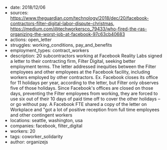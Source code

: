 - date: 2018/12/06
- sources: https://www.theguardian.com/technology/2018/dec/20/facebook-contractors-filter-digital-labor-dispute-christmas, https://medium.com/@techworkersco_79433/who-fired-the-ras-organizing-the-worst-job-at-facebook-97c63cb40683
- actions: open_letter
- struggles: working_conditions, pay_and_benefits
- employment_types: contract_workers
- description: 20 subcontractors working at Facebook Reality Labs signed a letter to their contracting firm, Filter Digital, seeking better employment terms. The letter addressed inequities between the Filter employees and other employees at the Facebook facility, including workers employed by other contractors. Ex. Facebook closes its office for 11 holidays per year, according to the letter, but Filter only observes five of those holidays. Since Facebook's offices are closed on those days, preventing the Filter employees from working, they are forced to use six out of their 10 days of paid time off to cover the other holidays – or go without pay. A Facebook FTE shared a copy of the letter on Workplace and "got a lot of positive reception from full time employees and other contingent workers
- locations: seattle, washington, usa
- companies: facebook, filter_digital
- workers: 20
- tags: coworker_solidarity
- author: organizejs
